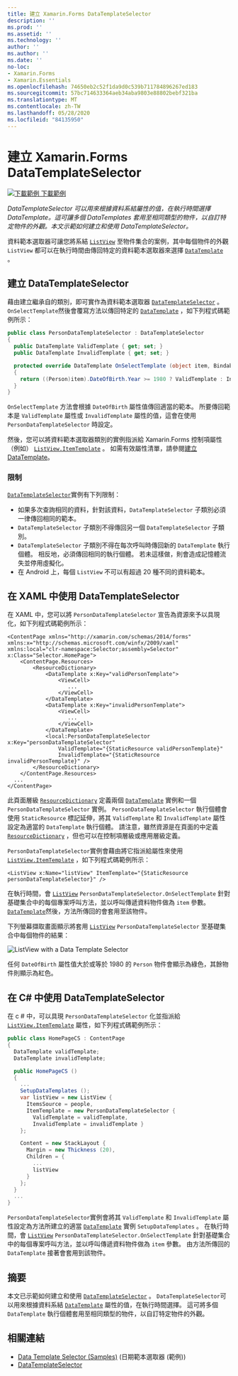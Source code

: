 ```yaml
---
title: 建立 Xamarin.Forms DataTemplateSelector
description: ''
ms.prod: ''
ms.assetid: ''
ms.technology: ''
author: ''
ms.author: ''
ms.date: ''
no-loc:
- Xamarin.Forms
- Xamarin.Essentials
ms.openlocfilehash: 74650eb2c52f1da9d0c539b711784896267ed183
ms.sourcegitcommit: 57bc714633364aeb34aba9803e88802bebf321ba
ms.translationtype: MT
ms.contentlocale: zh-TW
ms.lasthandoff: 05/28/2020
ms.locfileid: "84135950"
---
```

# <a name="creating-a-xamarinforms-datatemplateselector"></a>建立 Xamarin.Forms DataTemplateSelector

[![下載範例 ](~/media/shared/download.png) 下載範例](https://docs.microsoft.com/samples/xamarin/xamarin-forms-samples/templates-datatemplateselector)

_DataTemplateSelector 可以用來根據資料系結屬性的值，在執行時間選擇 DataTemplate。這可讓多個 DataTemplates 套用至相同類型的物件，以自訂特定物件的外觀。本文示範如何建立和使用 DataTemplateSelector。_

資料範本選取器可讓您將系結 [`ListView`](xref:Xamarin.Forms.ListView) 至物件集合的案例，其中每個物件的外觀 `ListView` 都可以在執行時間由傳回特定的資料範本選取器來選擇 [`DataTemplate`](xref:Xamarin.Forms.DataTemplate) 。

## <a name="creating-a-datatemplateselector"></a>建立 DataTemplateSelector

藉由建立繼承自的類別，即可實作為資料範本選取器 [`DataTemplateSelector`](xref:Xamarin.Forms.DataTemplateSelector) 。 `OnSelectTemplate`然後會覆寫方法以傳回特定的 [`DataTemplate`](xref:Xamarin.Forms.DataTemplate) ，如下列程式碼範例所示：

```csharp
public class PersonDataTemplateSelector : DataTemplateSelector
{
  public DataTemplate ValidTemplate { get; set; }
  public DataTemplate InvalidTemplate { get; set; }

  protected override DataTemplate OnSelectTemplate (object item, BindableObject container)
  {
    return ((Person)item).DateOfBirth.Year >= 1980 ? ValidTemplate : InvalidTemplate;
  }
}
```

`OnSelectTemplate` 方法會根據 `DateOfBirth` 屬性值傳回適當的範本。 所要傳回範本是 `ValidTemplate` 屬性或 `InvalidTemplate` 屬性的值，這會在使用 `PersonDataTemplateSelector` 時設定。

然後，您可以將資料範本選取器類別的實例指派給 Xamarin.Forms 控制項屬性（例如） [`ListView.ItemTemplate`](xref:Xamarin.Forms.ItemsView`1) 。 如需有效屬性清單，請參閱[建立 DataTemplate](~/xamarin-forms/app-fundamentals/templates/data-templates/creating.md)。

### <a name="limitations"></a>限制

[`DataTemplateSelector`](xref:Xamarin.Forms.DataTemplateSelector)實例有下列限制：

- 如果多次查詢相同的資料，針對該資料，`DataTemplateSelector` 子類別必須一律傳回相同的範本。
- `DataTemplateSelector` 子類別不得傳回另一個 `DataTemplateSelector` 子類別。
- `DataTemplateSelector` 子類別不得在每次呼叫時傳回新的 `DataTemplate` 執行個體。 相反地，必須傳回相同的執行個體。 若未這樣做，則會造成記憶體流失並停用虛擬化。
- 在 Android 上，每個 `ListView` 不可以有超過 20 種不同的資料範本。

## <a name="consuming-a-datatemplateselector-in-xaml"></a>在 XAML 中使用 DataTemplateSelector

在 XAML 中，您可以將 `PersonDataTemplateSelector` 宣告為資源來予以具現化，如下列程式碼範例所示：

```xaml
<ContentPage xmlns="http://xamarin.com/schemas/2014/forms" xmlns:x="http://schemas.microsoft.com/winfx/2009/xaml" xmlns:local="clr-namespace:Selector;assembly=Selector" x:Class="Selector.HomePage">
    <ContentPage.Resources>
        <ResourceDictionary>
            <DataTemplate x:Key="validPersonTemplate">
                <ViewCell>
                   ...
                </ViewCell>
            </DataTemplate>
            <DataTemplate x:Key="invalidPersonTemplate">
                <ViewCell>
                   ...
                </ViewCell>
            </DataTemplate>
            <local:PersonDataTemplateSelector x:Key="personDataTemplateSelector"
                ValidTemplate="{StaticResource validPersonTemplate}"
                InvalidTemplate="{StaticResource invalidPersonTemplate}" />
        </ResourceDictionary>
    </ContentPage.Resources>
  ...
</ContentPage>
```

此頁面層級 [`ResourceDictionary`](xref:Xamarin.Forms.ResourceDictionary) 定義兩個 [`DataTemplate`](xref:Xamarin.Forms.DataTemplate) 實例和一個 `PersonDataTemplateSelector` 實例。 `PersonDataTemplateSelector` 執行個體會使用 `StaticResource` 標記延伸，將其 `ValidTemplate` 和 `InvalidTemplate` 屬性設定為適當的 `DataTemplate` 執行個體。 請注意，雖然資源是在頁面的中定義 [`ResourceDictionary`](xref:Xamarin.Forms.ResourceDictionary) ，但也可以在控制項層級或應用層級定義。

`PersonDataTemplateSelector`實例會藉由將它指派給屬性來使用 [`ListView.ItemTemplate`](xref:Xamarin.Forms.ItemsView`1) ，如下列程式碼範例所示：

```xaml
<ListView x:Name="listView" ItemTemplate="{StaticResource personDataTemplateSelector}" />
```

在執行時間，會 [`ListView`](xref:Xamarin.Forms.ListView) `PersonDataTemplateSelector.OnSelectTemplate` 針對基礎集合中的每個專案呼叫方法，並以呼叫傳遞資料物件做為 `item` 參數。 [`DataTemplate`](xref:Xamarin.Forms.DataTemplate)然後，方法所傳回的會套用至該物件。

下列螢幕擷取畫面顯示將套用 [`ListView`](xref:Xamarin.Forms.ListView) `PersonDataTemplateSelector` 至基礎集合中每個物件的結果：

![](selector-images/data-template-selector.png "ListView with a Data Template Selector")

任何 `DateOfBirth` 屬性值大於或等於 1980 的 `Person` 物件會顯示為綠色，其餘物件則顯示為紅色。

## <a name="consuming-a-datatemplateselector-in-cnum"></a>在 C&num; 中使用 DataTemplateSelector

在 c # 中，可以具現 `PersonDataTemplateSelector` 化並指派給 [`ListView.ItemTemplate`](xref:Xamarin.Forms.ItemsView`1) 屬性，如下列程式碼範例所示：

```csharp
public class HomePageCS : ContentPage
{
  DataTemplate validTemplate;
  DataTemplate invalidTemplate;

  public HomePageCS ()
  {
    ...
    SetupDataTemplates ();
    var listView = new ListView {
      ItemsSource = people,
      ItemTemplate = new PersonDataTemplateSelector {
        ValidTemplate = validTemplate,
        InvalidTemplate = invalidTemplate }
    };

    Content = new StackLayout {
      Margin = new Thickness (20),
      Children = {
        ...
        listView
      }
    };
  }
  ...  
}
```

`PersonDataTemplateSelector`實例會將其 `ValidTemplate` 和 `InvalidTemplate` 屬性設定為方法所建立的適當 [`DataTemplate`](xref:Xamarin.Forms.DataTemplate) 實例 `SetupDataTemplates` 。 在執行時間，會 [`ListView`](xref:Xamarin.Forms.ListView) `PersonDataTemplateSelector.OnSelectTemplate` 針對基礎集合中的每個專案呼叫方法，並以呼叫傳遞資料物件做為 `item` 參數。 由方法所傳回的 `DataTemplate` 接著會套用到該物件。

## <a name="summary"></a>摘要

本文已示範如何建立和使用 [`DataTemplateSelector`](xref:Xamarin.Forms.DataTemplateSelector) 。 `DataTemplateSelector`可以用來根據資料系結 [`DataTemplate`](xref:Xamarin.Forms.DataTemplate) 屬性的值，在執行時間選擇。 這可將多個 `DataTemplate` 執行個體套用至相同類型的物件，以自訂特定物件的外觀。

## <a name="related-links"></a>相關連結

- [Data Template Selector (Samples)](https://docs.microsoft.com/samples/xamarin/xamarin-forms-samples/templates-datatemplateselector) (日期範本選取器 (範例))
- [DataTemplateSelector](xref:Xamarin.Forms.DataTemplateSelector)
